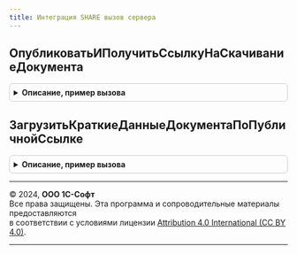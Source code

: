 ```yaml
---
title: Интеграция SHARE вызов сервера
---
```



## ОпубликоватьИПолучитьСсылкуНаСкачиваниеДокумента
<details style="margin: 1em 0; padding: 0.5em; border: 1px solid #ccc; border-radius: 6px;">

<summary style="font-weight: bold; cursor: pointer;">Описание, пример вызова</summary>

```bsl

// См. ИнтеграцияShare.ОпубликоватьИПолучитьСсылкуНаСкачиваниеДокумента
//
Процедура ОпубликоватьИПолучитьСсылкуНаСкачиваниеДокумента(ПараметрыДокумента, Отказ) Экспорт
```

Пример вызова
```bsl
ИнтеграцияShareВызовСервера.ОпубликоватьИПолучитьСсылкуНаСкачиваниеДокумента(ПараметрыДокумента, Отказ) 
```
</details>

## ЗагрузитьКраткиеДанныеДокументаПоПубличнойСсылке
<details style="margin: 1em 0; padding: 0.5em; border: 1px solid #ccc; border-radius: 6px;">

<summary style="font-weight: bold; cursor: pointer;">Описание, пример вызова</summary>

```bsl

// См. ИнтеграцияShare.ЗагрузитьКраткиеДанныеДокументаПоПубличнойСсылке
//
Процедура ЗагрузитьКраткиеДанныеДокументаПоПубличнойСсылке(СсылкаДляСкачивания, ДанныеДокумента, Отказ) Экспорт
```

Пример вызова
```bsl
ИнтеграцияShareВызовСервера.ЗагрузитьКраткиеДанныеДокументаПоПубличнойСсылке(СсылкаДляСкачивания, ДанныеДокумента, Отказ) 
```
</details>

---

© 2024, **ООО 1С-Софт**  
Все права защищены. Эта программа и сопроводительные материалы предоставляются  
в соответствии с условиями лицензии [Attribution 4.0 International (CC BY 4.0)](https://creativecommons.org/licenses/by/4.0/legalcode).

---
